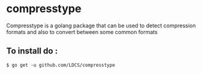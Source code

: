 # compresstype
Compresstype is a golang package that can be used to detect compression formats and also to convert between some common formats

## To install do :

`$ go get -u github.com/LDCS/compresstype`
